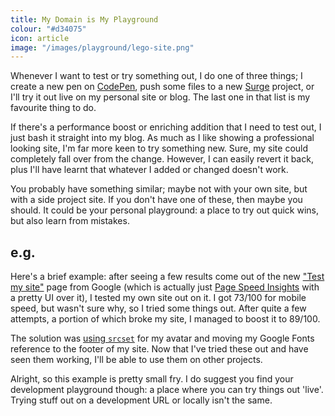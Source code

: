 ```yaml
---
title: My Domain is My Playground
colour: "#d34075"
icon: article
image: "/images/playground/lego-site.png"
---
```


Whenever I want to test or try something out, I do one of three things; I create a new pen on [CodePen](http://codepen.io/), push some files to a new [Surge](https://surge.sh/) project, or I'll try it out live on my personal site or blog. The last one in that list is my favourite thing to do.

<!-- more -->

If there's a performance boost or enriching addition that I need to test out, I just bash it straight into my blog. As much as I like showing a professional looking site, I'm far more keen to try something new. Sure, my site could completely fall over from the change. However, I can easily revert it back, plus I'll have learnt that whatever I added or changed doesn't work.

You probably have something similar; maybe not with your own site, but with a side project site. If you don't have one of these, then maybe you should. It could be your personal playground: a place to try out quick wins, but also learn from mistakes.

## e.g.

Here's a brief example: after seeing a few results come out of the new ["Test my site"](https://testmysite.thinkwithgoogle.com/) page from Google (which is actually just [Page Speed Insights](https://developers.google.com/speed/pagespeed/insights/) with a pretty UI over it), I tested my own site out on it. I got 73/100 for mobile speed, but wasn't sure why, so I tried some things out. After quite a few attempts, a portion of which broke my site, I managed to boost it to 89/100.

The solution was [using `srcset`](https://css-tricks.com/responsive-images-youre-just-changing-resolutions-use-srcset/) for my avatar and moving my Google Fonts reference to the footer of my site. Now that I've tried these out and have seen them working, I'll be able to use them on other projects.

Alright, so this example is pretty small fry. I do suggest you find your development playground though: a place where you can try things out 'live'. Trying stuff out on a development URL or locally isn't the same.

